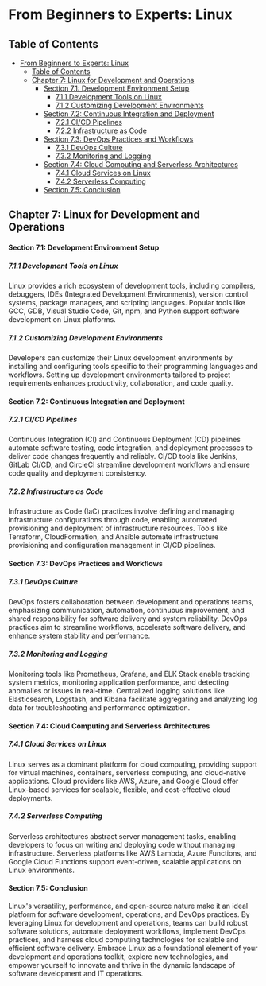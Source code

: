 # From Beginners to Experts: Linux

## Table of Contents

- [From Beginners to Experts: Linux](#from-beginners-to-experts-linux)
  - [Table of Contents](#table-of-content)
  - [Chapter 7: Linux for Development and Operations](#chapter-7-linux-for-development-and-operations)
      - [Section 7.1: Development Environment Setup](#section-71-development-environment-setup)
        - [7.1.1 Development Tools on Linux](#711-development-tools-on-linux)
        - [7.1.2 Customizing Development Environments](#712-customizing-development-environments)
      - [Section 7.2: Continuous Integration and Deployment](#section-72-continuous-integration-and-deployment)
        - [7.2.1 CI/CD Pipelines](#721-cicd-pipelines)
        - [7.2.2 Infrastructure as Code](#722-infrastructure-as-code)
      - [Section 7.3: DevOps Practices and Workflows](#section-73-devops-practices-and-workflows)
        - [7.3.1 DevOps Culture](#731-devops-culture)
        - [7.3.2 Monitoring and Logging](#732-monitoring-and-logging)
      - [Section 7.4: Cloud Computing and Serverless Architectures](#section-74-cloud-computing-and-serverless-architectures)
        - [7.4.1 Cloud Services on Linux](#741-cloud-services-on-linux)
        - [7.4.2 Serverless Computing](#742-serverless-computing)
      - [Section 7.5: Conclusion](#section-75-conclusion)

## Chapter 7: Linux for Development and Operations

#### Section 7.1: Development Environment Setup

##### 7.1.1 Development Tools on Linux

Linux provides a rich ecosystem of development tools, including compilers, debuggers, IDEs (Integrated Development Environments), version control systems, package managers, and scripting languages. Popular tools like GCC, GDB, Visual Studio Code, Git, npm, and Python support software development on Linux platforms.

##### 7.1.2 Customizing Development Environments

Developers can customize their Linux development environments by installing and configuring tools specific to their programming languages and workflows. Setting up development environments tailored to project requirements enhances productivity, collaboration, and code quality.

#### Section 7.2: Continuous Integration and Deployment

##### 7.2.1 CI/CD Pipelines

Continuous Integration (CI) and Continuous Deployment (CD) pipelines automate software testing, code integration, and deployment processes to deliver code changes frequently and reliably. CI/CD tools like Jenkins, GitLab CI/CD, and CircleCI streamline development workflows and ensure code quality and deployment consistency.

##### 7.2.2 Infrastructure as Code

Infrastructure as Code (IaC) practices involve defining and managing infrastructure configurations through code, enabling automated provisioning and deployment of infrastructure resources. Tools like Terraform, CloudFormation, and Ansible automate infrastructure provisioning and configuration management in CI/CD pipelines.

#### Section 7.3: DevOps Practices and Workflows

##### 7.3.1 DevOps Culture

DevOps fosters collaboration between development and operations teams, emphasizing communication, automation, continuous improvement, and shared responsibility for software delivery and system reliability. DevOps practices aim to streamline workflows, accelerate software delivery, and enhance system stability and performance.

##### 7.3.2 Monitoring and Logging

Monitoring tools like Prometheus, Grafana, and ELK Stack enable tracking system metrics, monitoring application performance, and detecting anomalies or issues in real-time. Centralized logging solutions like Elasticsearch, Logstash, and Kibana facilitate aggregating and analyzing log data for troubleshooting and performance optimization.

#### Section 7.4: Cloud Computing and Serverless Architectures

##### 7.4.1 Cloud Services on Linux

Linux serves as a dominant platform for cloud computing, providing support for virtual machines, containers, serverless computing, and cloud-native applications. Cloud providers like AWS, Azure, and Google Cloud offer Linux-based services for scalable, flexible, and cost-effective cloud deployments.

##### 7.4.2 Serverless Computing

Serverless architectures abstract server management tasks, enabling developers to focus on writing and deploying code without managing infrastructure. Serverless platforms like AWS Lambda, Azure Functions, and Google Cloud Functions support event-driven, scalable applications on Linux environments.

#### Section 7.5: Conclusion

Linux's versatility, performance, and open-source nature make it an ideal platform for software development, operations, and DevOps practices. By leveraging Linux for development and operations, teams can build robust software solutions, automate deployment workflows, implement DevOps practices, and harness cloud computing technologies for scalable and efficient software delivery. Embrace Linux as a foundational element of your development and operations toolkit, explore new technologies, and empower yourself to innovate and thrive in the dynamic landscape of software development and IT operations.

